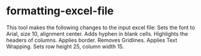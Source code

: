 # formatting-excel-file

This tool makes the following changes to the input excel file: 
Sets the font to Arial, size 10, alignment center.
Adds hyphen in blank cells.
Highlights the headers of columns.
Applies border.
Removes Gridlines.
Applies Text Wrapping.
Sets row height 25, column width 15.
